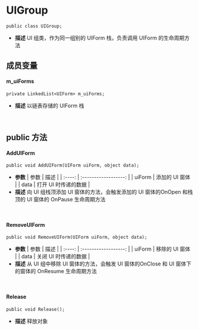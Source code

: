 # UIGroup
```
public class UIGroup;
```
- **描述**
    UI 组类，作为同一组别的 UIForm 栈，负责调用 UIForm 的生命周期方法

## 成员变量
#### m_uiForms
```
private LinkedList<UIForm> m_uiForms;
```
- **描述**
    以链表存储的 UIForm 栈
<br>

## public 方法
#### AddUIForm
```
public void AddUIForm(UIForm uiForm, object data);
```
- **参数**
    |  参数  |         描述         |
    | :----: | :------------------: |
    | uiForm |    添加的 UI 窗体    |
    |  data  | 打开 UI 时传递的数据 |
- **描述**
    向 UI 组栈顶添加 UI 窗体的方法，会触发添加的 UI 窗体的OnOpen 和栈顶的 UI 窗体的 OnPause 生命周期方法
<br>

#### RemoveUIForm
```
public void RemoveUIForm(UIForm uiForm, object data);
```
- **参数**
    |  参数  |         描述         |
    | :----: | :------------------: |
    | uiForm |    移除的 UI 窗体    |
    |  data  | 关闭 UI 时传递的数据 |
- **描述**
    从 UI 组中移除 UI 窗体的方法，会触发 UI 窗体的OnClose 和 UI 窗体下的窗体的 OnResume 生命周期方法
<br>

#### Release
```
public void Release();
```
- **描述**
    释放对象
<br>